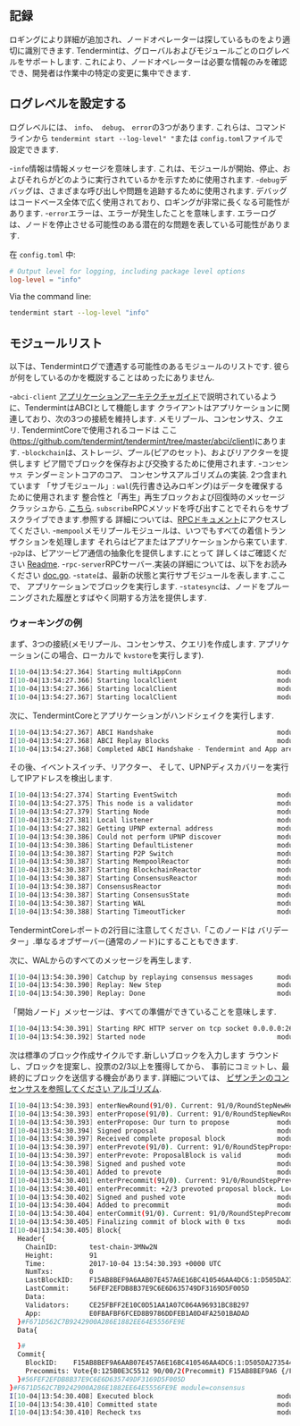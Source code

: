## 記録

ロギングにより詳細が追加され、ノードオペレーターは探しているものをより適切に識別できます. Tendermintは、グローバルおよびモジュールごとのログレベルをサポートします. これにより、ノードオペレーターは必要な情報のみを確認でき、開発者は作業中の特定の変更に集中できます.

## ログレベルを設定する

ログレベルには、 `info`、` debug`、 `error`の3つがあります. これらは、コマンドラインから `tendermint start --log-level" "`または `config.toml`ファイルで設定できます.

-`info`情報は情報メッセージを意味します. これは、モジュールが開始、停止、およびそれらがどのように実行されているかを示すために使用されます.
-`debug`デバッグは、さまざまな呼び出しや問題を追跡するために使用されます. デバッグはコードベース全体で広く使用されており、ロギングが非常に長くなる可能性があります.
-`error`エラーは、エラーが発生したことを意味します. エラーログは、ノードを停止させる可能性のある潜在的な問題を表している可能性があります.

在 `config.toml` 中:

```toml
# Output level for logging, including package level options
log-level = "info"
```

Via the command line:

```sh
tendermint start --log-level "info"
```

## モジュールリスト

以下は、Tendermintログで遭遇する可能性のあるモジュールのリストです.
彼らが何をしているのかを概説することはめったにありません.

-`abci-client` [アプリケーションアーキテクチャガイド](../app-dev/app-architecture.md)で説明されているように、TendermintはABCIとして機能します
  クライアントはアプリケーションに関連しており、次の3つの接続を維持します.
  メモリプール、コンセンサス、クエリ. TendermintCoreで使用されるコードは
  ここ(https://github.com/tendermint/tendermint/tree/master/abci/client)にあります.
-`blockchain`は、ストレージ、プール(ピアのセット)、およびリアクターを提供します
  ピア間でブロックを保存および交換するために使用されます.
-`コンセンサス `テンダーミントコアのコア、
  コンセンサスアルゴリズムの実装. 2つ含まれています
  「サブモジュール」: `wal`(先行書き込みロギング)はデータを確保するために使用されます
  整合性と「再生」再生ブロックおよび回復時のメッセージ
  クラッシュから.
  [こちら](https://github.com/tendermint/tendermint/blob/master/types/events.go).
  `subscribe`RPCメソッドを呼び出すことでそれらをサブスクライブできます.参照する
  詳細については、[RPCドキュメント](../tendermint-core/rpc.md)にアクセスしてください.
-`mempool`メモリプールモジュールは、いつでもすべての着信トランザクションを処理します
  それらはピアまたはアプリケーションから来ています.
-`p2p`は、ピアツーピア通信の抽象化を提供します.にとって
  詳しくはご確認ください
  [Readme](https://github.com/tendermint/spec/tree/master/spec/p2p).
-`rpc-server`RPCサーバー.実装の詳細については、以下をお読みください
  [doc.go](https://github.com/tendermint/tendermint/blob/master/rpc/jsonrpc/doc.go).
-`state`は、最新の状態と実行サブモジュールを表します.ここで、
  アプリケーションでブロックを実行します.
-`statesync`は、ノードをプルーニングされた履歴とすばやく同期する方法を提供します.

### ウォーキングの例

まず、3つの接続(メモリプール、コンセンサス、クエリ)を作成します.
アプリケーション(この場合、ローカルで `kvstore`を実行します).

```sh
I[10-04|13:54:27.364] Starting multiAppConn                        module=proxy impl=multiAppConn
I[10-04|13:54:27.366] Starting localClient                         module=abci-client connection=query impl=localClient
I[10-04|13:54:27.366] Starting localClient                         module=abci-client connection=mempool impl=localClient
I[10-04|13:54:27.367] Starting localClient                         module=abci-client connection=consensus impl=localClient
```

次に、TendermintCoreとアプリケーションがハンドシェイクを実行します.

```sh
I[10-04|13:54:27.367] ABCI Handshake                               module=consensus appHeight=90 appHash=E0FBAFBF6FCED8B9786DDFEB1A0D4FA2501BADAD
I[10-04|13:54:27.368] ABCI Replay Blocks                           module=consensus appHeight=90 storeHeight=90 stateHeight=90
I[10-04|13:54:27.368] Completed ABCI Handshake - Tendermint and App are synced module=consensus appHeight=90 appHash=E0FBAFBF6FCED8B9786DDFEB1A0D4FA2501BADAD
```

その後、イベントスイッチ、リアクター、
そして、UPNPディスカバリーを実行してIPアドレスを検出します.

```sh
I[10-04|13:54:27.374] Starting EventSwitch                         module=types impl=EventSwitch
I[10-04|13:54:27.375] This node is a validator                     module=consensus
I[10-04|13:54:27.379] Starting Node                                module=main impl=Node
I[10-04|13:54:27.381] Local listener                               module=p2p ip=:: port=26656
I[10-04|13:54:27.382] Getting UPNP external address                module=p2p
I[10-04|13:54:30.386] Could not perform UPNP discover              module=p2p err="write udp4 0.0.0.0:38238->239.255.255.250:1900: i/o timeout"
I[10-04|13:54:30.386] Starting DefaultListener                     module=p2p impl=Listener(@10.0.2.15:26656)
I[10-04|13:54:30.387] Starting P2P Switch                          module=p2p impl="P2P Switch"
I[10-04|13:54:30.387] Starting MempoolReactor                      module=mempool impl=MempoolReactor
I[10-04|13:54:30.387] Starting BlockchainReactor                   module=blockchain impl=BlockchainReactor
I[10-04|13:54:30.387] Starting ConsensusReactor                    module=consensus impl=ConsensusReactor
I[10-04|13:54:30.387] ConsensusReactor                             module=consensus fastSync=false
I[10-04|13:54:30.387] Starting ConsensusState                      module=consensus impl=ConsensusState
I[10-04|13:54:30.387] Starting WAL                                 module=consensus wal=/home/vagrant/.tendermint/data/cs.wal/wal impl=WAL
I[10-04|13:54:30.388] Starting TimeoutTicker                       module=consensus impl=TimeoutTicker
```

TendermintCoreレポートの2行目に注意してください.「このノードは
バリデーター」.単なるオブザーバー(通常のノード)にすることもできます.

次に、WALからのすべてのメッセージを再生します.

```sh
I[10-04|13:54:30.390] Catchup by replaying consensus messages      module=consensus height=91
I[10-04|13:54:30.390] Replay: New Step                             module=consensus height=91 round=0 step=RoundStepNewHeight
I[10-04|13:54:30.390] Replay: Done                                 module=consensus
```

「開始ノード」メッセージは、すべての準備ができていることを意味します.

```sh
I[10-04|13:54:30.391] Starting RPC HTTP server on tcp socket 0.0.0.0:26657 module=rpc-server
I[10-04|13:54:30.392] Started node                                 module=main nodeInfo="NodeInfo{id: DF22D7C92C91082324A1312F092AA1DA197FA598DBBFB6526E, moniker: anonymous, network: test-chain-3MNw2N [remote , listen 10.0.2.15:26656], version: 0.11.0-10f361fc ([wire_version=0.6.2 p2p_version=0.5.0 consensus_version=v1/0.2.2 rpc_version=0.7.0/3 tx_index=on rpc_addr=tcp://0.0.0.0:26657])}"
```

次は標準のブロック作成サイクルです.新しいブロックを入力します
ラウンドし、ブロックを提案し、投票の2/3以上を獲得してから、
事前にコミットし、最終的にブロックを送信する機会があります. 詳細については、
[ビザンチンのコンセンサスを参照してください
アルゴリズム](https://github.com/tendermint/spec/blob/master/spec/consensus/consensus.md).

```sh
I[10-04|13:54:30.393] enterNewRound(91/0). Current: 91/0/RoundStepNewHeight module=consensus
I[10-04|13:54:30.393] enterPropose(91/0). Current: 91/0/RoundStepNewRound module=consensus
I[10-04|13:54:30.393] enterPropose: Our turn to propose            module=consensus proposer=125B0E3C5512F5C2B0E1109E31885C4511570C42 privValidator="PrivValidator{125B0E3C5512F5C2B0E1109E31885C4511570C42 LH:90, LR:0, LS:3}"
I[10-04|13:54:30.394] Signed proposal                              module=consensus height=91 round=0 proposal="Proposal{91/0 1:21B79872514F (-1,:0:000000000000) {/10EDEDD7C84E.../}}"
I[10-04|13:54:30.397] Received complete proposal block             module=consensus height=91 hash=F671D562C7B9242900A286E1882EE64E5556FE9E
I[10-04|13:54:30.397] enterPrevote(91/0). Current: 91/0/RoundStepPropose module=consensus
I[10-04|13:54:30.397] enterPrevote: ProposalBlock is valid         module=consensus height=91 round=0
I[10-04|13:54:30.398] Signed and pushed vote                       module=consensus height=91 round=0 vote="Vote{0:125B0E3C5512 91/00/1(Prevote) F671D562C7B9 {/89047FFC21D8.../}}" err=null
I[10-04|13:54:30.401] Added to prevote                             module=consensus vote="Vote{0:125B0E3C5512 91/00/1(Prevote) F671D562C7B9 {/89047FFC21D8.../}}" prevotes="VoteSet{H:91 R:0 T:1 +2/3:F671D562C7B9242900A286E1882EE64E5556FE9E:1:21B79872514F BA{1:X} map[]}"
I[10-04|13:54:30.401] enterPrecommit(91/0). Current: 91/0/RoundStepPrevote module=consensus
I[10-04|13:54:30.401] enterPrecommit: +2/3 prevoted proposal block. Locking module=consensus hash=F671D562C7B9242900A286E1882EE64E5556FE9E
I[10-04|13:54:30.402] Signed and pushed vote                       module=consensus height=91 round=0 vote="Vote{0:125B0E3C5512 91/00/2(Precommit) F671D562C7B9 {/80533478E41A.../}}" err=null
I[10-04|13:54:30.404] Added to precommit                           module=consensus vote="Vote{0:125B0E3C5512 91/00/2(Precommit) F671D562C7B9 {/80533478E41A.../}}" precommits="VoteSet{H:91 R:0 T:2 +2/3:F671D562C7B9242900A286E1882EE64E5556FE9E:1:21B79872514F BA{1:X} map[]}"
I[10-04|13:54:30.404] enterCommit(91/0). Current: 91/0/RoundStepPrecommit module=consensus
I[10-04|13:54:30.405] Finalizing commit of block with 0 txs        module=consensus height=91 hash=F671D562C7B9242900A286E1882EE64E5556FE9E root=E0FBAFBF6FCED8B9786DDFEB1A0D4FA2501BADAD
I[10-04|13:54:30.405] Block{
  Header{
    ChainID:        test-chain-3MNw2N
    Height:         91
    Time:           2017-10-04 13:54:30.393 +0000 UTC
    NumTxs:         0
    LastBlockID:    F15AB8BEF9A6AAB07E457A6E16BC410546AA4DC6:1:D505DA273544
    LastCommit:     56FEF2EFDB8B37E9C6E6D635749DF3169D5F005D
    Data:
    Validators:     CE25FBFF2E10C0D51AA1A07C064A96931BC8B297
    App:            E0FBAFBF6FCED8B9786DDFEB1A0D4FA2501BADAD
  }#F671D562C7B9242900A286E1882EE64E5556FE9E
  Data{

  }#
  Commit{
    BlockID:    F15AB8BEF9A6AAB07E457A6E16BC410546AA4DC6:1:D505DA273544
    Precommits: Vote{0:125B0E3C5512 90/00/2(Precommit) F15AB8BEF9A6 {/FE98E2B956F0.../}}
  }#56FEF2EFDB8B37E9C6E6D635749DF3169D5F005D
}#F671D562C7B9242900A286E1882EE64E5556FE9E module=consensus
I[10-04|13:54:30.408] Executed block                               module=state height=91 validTxs=0 invalidTxs=0
I[10-04|13:54:30.410] Committed state                              module=state height=91 txs=0 hash=E0FBAFBF6FCED8B9786DDFEB1A0D4FA2501BADAD
I[10-04|13:54:30.410] Recheck txs                                  module=mempool numtxs=0 height=91
```
